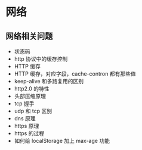 # 网络

## 网络相关问题

- 状态码
- http 协议中的缓存控制
- HTTP 缓存
- HTTP 缓存，对应字段，cache-contron 都有那些值
- keep-alive 和多路复用的区别
- http2.0 的特性
- 头部压缩原理
- tcp 握手
- udp 和 tcp 区别
- dns 原理
- https 原理
- https 的过程
- 如何给 localStorage 加上 max-age 功能
